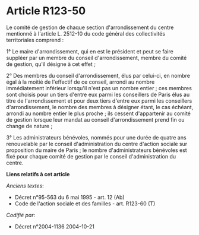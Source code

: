 # Article R123-50

Le comité de gestion de chaque section d'arrondissement du centre mentionné à l'article L. 2512-10 du code général des
collectivités territoriales comprend :

1° Le maire d'arrondissement, qui en est le président et peut se faire suppléer par un membre du conseil d'arrondissement,
membre du comité de gestion, qu'il désigne à cet effet ;

2° Des membres du conseil d'arrondissement, élus par celui-ci, en nombre égal à la moitié de l'effectif de ce conseil,
arrondi au nombre immédiatement inférieur lorsqu'il n'est pas un nombre entier ; ces membres sont choisis pour un tiers
d'entre eux parmi les conseillers de Paris élus au titre de l'arrondissement et pour deux tiers d'entre eux parmi les
conseillers d'arrondissement, le nombre des membres à désigner étant, le cas échéant, arrondi au nombre entier le plus
proche ; ils cessent d'appartenir au comité de gestion lorsque leur mandat au conseil d'arrondissement prend fin ou change de
nature ;

3° Les administrateurs bénévoles, nommés pour une durée de quatre ans renouvelable par le conseil d'administration du centre
d'action sociale sur proposition du maire de Paris ; le nombre d'administrateurs bénévoles est fixé pour chaque comité de
gestion par le conseil d'administration du centre.

**Liens relatifs à cet article**

_Anciens textes_:

  - Décret n°95-563 du 6 mai 1995 - art. 12 (Ab)
  - Code de l'action sociale et des familles - art. R123-60 (T)

_Codifié par_:

  - Décret n°2004-1136 2004-10-21

